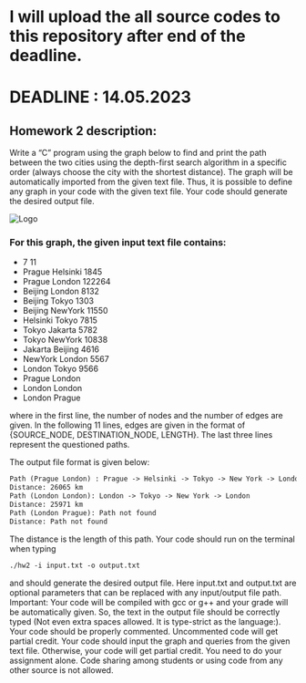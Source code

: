 # I will upload the all source codes to this repository after end of the deadline. 

# DEADLINE : 14.05.2023

## Homework 2 description:

Write a “C” program using the graph below to find and print the path between the two cities using the depth-first
search algorithm in a specific order (always choose the city with the shortest distance). The graph will be
automatically imported from the given text file. Thus, it is possible to define any graph in your code with the given
text file. Your code should generate the desired output file.

![Logo](https://github.com/cavadibrahimli1/ITU-homeworks./blob/main/FInd%20the%20shortest%20path%20between%20two%20cities/assets./map.png)


### For this graph, the given input text file contains:
- 7 11
- Prague Helsinki 1845
- Prague London 122264
- Beijing London 8132
- Beijing Tokyo 1303
- Beijing NewYork 11550
- Helsinki Tokyo 7815
- Tokyo Jakarta 5782
- Tokyo NewYork 10838
- Jakarta Beijing 4616
- NewYork London 5567
- London Tokyo 9566
- Prague London
- London London
- London Prague

where in the first line, the number of nodes and the number of edges are given. In the following 11 lines, edges
are given in the format of {SOURCE_NODE, DESTINATION_NODE, LENGTH}. The last three lines represent the
questioned paths.

The output file format is given below:
```txt
Path (Prague London) : Prague -> Helsinki -> Tokyo -> New York -> London
Distance: 26065 km
Path (London London): London -> Tokyo -> New York -> London
Distance: 25971 km
Path (London Prague): Path not found
Distance: Path not found
```
The distance is the length of this path. Your code should run on the terminal when typing

```txt
./hw2 -i input.txt -o output.txt
```

and should generate the desired output file. Here input.txt and output.txt are optional parameters that can be
replaced with any input/output file path.
Important: Your code will be compiled with gcc or g++ and your grade will be automatically given. So, the text
in the output file should be correctly typed (Not even extra spaces allowed. It is type-strict as the language:).
Your code should be properly commented. Uncommented code will get partial credit.
Your code should input the graph and queries from the given text file. Otherwise, your code will get partial
credit. You need to do your assignment alone. Code sharing among students or using code from any other source is
not allowed.
